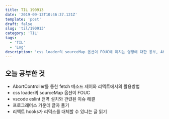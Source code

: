 ```yaml
---
title: TIL 190913 
date: '2019-09-13T10:46:37.121Z'
template: 'post'
draft: false
slug: 'til/190913'
category: 'TIL'
tags:
  - 'TIL'
  - 'Log'
description: 'css loader의 sourceMap 옵션이 FOUC에 미치는 영향에 대한 공부, AbortController를 통한 fetch 메소드 제어, vscode eslint 전역 설치와 관련된 이슈 해결'
---
```


## 오늘 공부한 것

- AbortController를 통한 fetch 메소드 제어와 리엑트에서의 활용방법 
- css loader의 sourceMap 옵션이 FOUC
- vscode eslint 전역 설치와 관련된 이슈 해결 
- 프로그래머스 가운데 글자 풀기
- 리엑트 hooks가 리덕스를 대체할 수 있냐는 글 읽기

 

